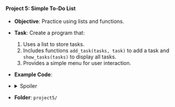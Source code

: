 #### Project 5: Simple To-Do List
- **Objective**: Practice using lists and functions.
- **Task**: Create a program that:
  1. Uses a list to store tasks.
  2. Includes functions `add_task(tasks, task)` to add a task and `show_tasks(tasks)` to display all tasks.
  3. Provides a simple menu for user interaction.
 

- **Example Code**:
- <details>
  <summary>Spoiler</summary>

  ```python
  tasks = []
  def add_task(tasks, task):
      tasks.append(task)
  def show_tasks(tasks):
      for i, task in enumerate(tasks, 1):
          print(f"{i}. {task}")
  while True:
      action = input("Add task (A), Show tasks (S), or Quit (Q): ").upper()
      if action == 'A':
          task = input("Enter task: ")
          add_task(tasks, task)
      elif action == 'S':
          show_tasks(tasks)
      elif action == 'Q':
          break
  ```
  </details>


- **Folder**: `project5/`
